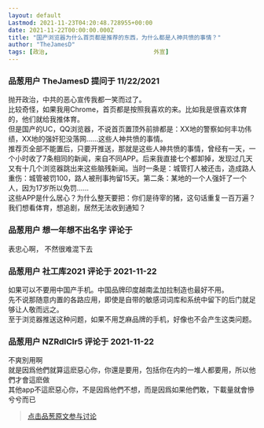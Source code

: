 ```yaml
---
layout: default
Lastmod: 2021-11-23T04:20:48.728955+00:00
date: 2021-11-22T00:00:00.000Z
title: "国产浏览器为什么首页都是推荐的东西，为什么都是人神共愤的事情？"
author: "TheJamesD"
tags: [政治,								外宣]
---
```



### 品葱用户 **TheJamesD** 提问于 11/22/2021
    
抛开政治，中共的恶心宣传我都一笑而过了。  
比较奇怪，如果我用Chrome，首页都是按照我喜欢的来。比如我是很喜欢体育的，他们就给我推体育。  
但是国产的UC，QQ浏览器，不说首页置顶外前排都是：XX地的警察如何丰功伟绩，XX地的强奸犯没落网……这些人神共愤的事情。  
推荐页全部不能置后，只要开推送，那就是这些人神共愤的事情，曾经有一天，一个小时收了7条相同的新闻，来自不同APP。后来我直接七个都卸掉，发现过几天又有十几个浏览器跳出来这些脑残新闻。当时一条是：城管打人被还击，造成路人重伤：城管被罚100，路人被刑事拘留15天。第二条：某地的一个人强奸了一个人，因为17岁所以免罚……  
这些APP是什么居心？为什么整天要把：你们是待宰的猪，这句话重复一百万遍？我们想看体育，想追剧，居然无法收到通知？
    
                

### 品葱用户 **想一年想不出名字** 评论于 
        
表忠心啊， 不然很难混下去
        
                

### 品葱用户 **社工库2021** 评论于 2021-11-22
        
如果可以不要用中国产手机。中国品牌印度越南孟加拉制造也最好不用。  
先不说那随意内置的各路应用，即使是自带的敏感词词库和系统中留下的后门就足够让人敬而远之。  
至于浏览器推送这种问题，如果不用芝麻品牌的手机，好像也不会产生这类问题。
        
                

### 品葱用户 **NZRdlClr5** 评论于 2021-11-22
        
不爽別用啊  
就是因爲他們就算這麽惡心你，你還是要用，包括你在内的一堆人都要用，所以他們才會這麽做  
其他app不這麽惡心你，不是因爲他們不想，而是因爲如果他們敢，下載量就會慘兮兮而已
        
                





> [点击品葱原文参与讨论](https://pincong.rocks/question/43152)


